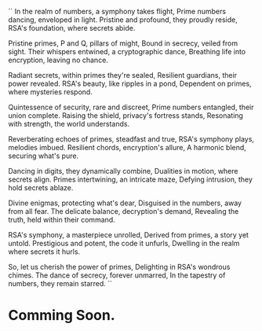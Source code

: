 ``
In the realm of numbers, a symphony takes flight,
Prime numbers dancing, enveloped in light.
Pristine and profound, they proudly reside,
RSA's foundation, where secrets abide.

Pristine primes, P and Q, pillars of might,
Bound in secrecy, veiled from sight.
Their whispers entwined, a cryptographic dance,
Breathing life into encryption, leaving no chance.

Radiant secrets, within primes they're sealed,
Resilient guardians, their power revealed.
RSA's beauty, like ripples in a pond,
Dependent on primes, where mysteries respond.

Quintessence of security, rare and discreet,
Prime numbers entangled, their union complete.
Raising the shield, privacy's fortress stands,
Resonating with strength, the world understands.

Reverberating echoes of primes, steadfast and true,
RSA's symphony plays, melodies imbued.
Resilient chords, encryption's allure,
A harmonic blend, securing what's pure.

Dancing in digits, they dynamically combine,
Dualities in motion, where secrets align.
Primes intertwining, an intricate maze,
Defying intrusion, they hold secrets ablaze.

Divine enigmas, protecting what's dear,
Disguised in the numbers, away from all fear.
The delicate balance, decryption's demand,
Revealing the truth, held within their command.

RSA's symphony, a masterpiece unrolled,
Derived from primes, a story yet untold.
Prestigious and potent, the code it unfurls,
Dwelling in the realm where secrets it hurls.

So, let us cherish the power of primes,
Delighting in RSA's wondrous chimes.
The dance of secrecy, forever unmarred,
In the tapestry of numbers, they remain starred.
``

# Comming Soon.
